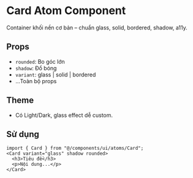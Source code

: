 # Card Atom Component

Container khối nền cơ bản – chuẩn glass, solid, bordered, shadow, a11y.

## Props

- `rounded`: Bo góc lớn
- `shadow`: Đổ bóng
- `variant`: glass | solid | bordered
- ...Toàn bộ props <div>

## Theme

- Có Light/Dark, glass effect dễ custom.

## Sử dụng

```tsx
import { Card } from "@/components/ui/atoms/Card";
<Card variant="glass" shadow rounded>
  <h3>Tiêu đề</h3>
  <p>Nội dung...</p>
</Card>
